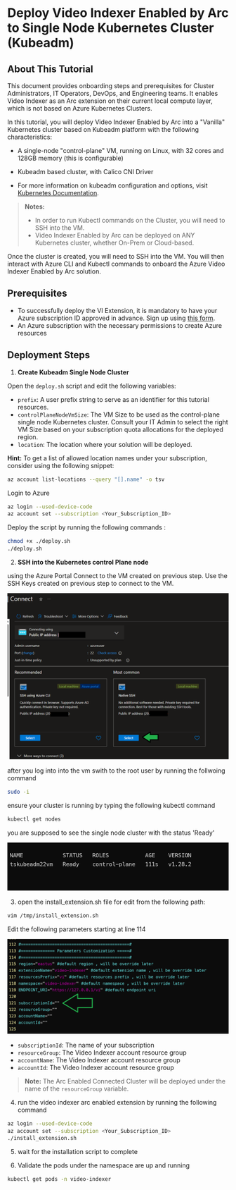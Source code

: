 # Deploy Video Indexer Enabled by Arc to Single Node Kubernetes Cluster (Kubeadm)

## About This Tutorial

This document provides onboarding steps and prerequisites for Cluster Administrators, IT Operators, DevOps, and Engineering teams. It enables Video Indexer as an Arc extension on their current local compute layer, which is not based on Azure Kubernetes Clusters.

In this tutorial, you will deploy Video Indexer Enabled by Arc into a "Vanilla" Kubernetes cluster based on Kubeadm platform with the following characteristics:

- A single-node "control-plane" VM, running on Linux, with 32 cores and 128GB memory (this is configurable)
- Kubeadm based cluster, with Calico CNI Driver 

- For more information on kubeadm configuration and options, visit [Kubernetes Documentation](https://kubernetes.io/docs/setup/production-environment/tools/kubeadm/).

> **Notes:**
> - In order to run Kubectl commands on the Cluster, you will need to SSH into the VM.
> - Video Indexer Enabled by Arc can be deployed on ANY Kubernetes cluster, whether On-Prem or Cloud-based.

Once the cluster is created, you will need to SSH into the VM. You will then interact with Azure CLI and Kubectl commands to onboard the Azure Video Indexer Enabled by Arc solution.

## Prerequisites
- To successfully deploy the VI Extension, it is mandatory to have your Azure subscription ID approved in advance. Sign up using [this form](https://aka.ms/vi-register).
- An Azure subscription with the necessary permissions to create Azure resources

## Deployment Steps 

1. **Create Kubeadm Single Node Cluster**

Open the `deploy.sh` script and edit the following variables:

- `prefix`: A user prefix string to serve as an identifier for this tutorial resources.
- `controlPlaneNodeVmSize`: The VM Size to be used as the control-plane single node Kubernetes cluster. Consult your IT Admin to select the right VM Size based on your subscription quota allocations for the deployed region.
- `location`: The location where your solution will be deployed.

**Hint:** To get a list of allowed location names under your subscription, consider using the following snippet:

```bash
az account list-locations --query "[].name" -o tsv
```

Login to Azure

```bash
az login --used-device-code
az account set --subscription <Your_Subscription_ID>
```

Deploy the script by running the following commands : 

```bash
chmod +x ./deploy.sh
./deploy.sh
```

2. **SSH into the Kubernetes control Plane node**

using the Azure Portal Connect to the VM created on previous step.
Use the SSH Keys created on previous step to connect to the VM.

![vn-conect](./connect1.png)


after you log into into the vm swith to the root user by running the follwoing command

```bash
sudo -i
```

ensure your cluster is running by typing the following kubectl command

```bash
kubectl get nodes
```

you are supposed to see the single node cluster with the status 'Ready' 

![Nodes](./ready.png)

3. open the install_extension.sh file for edit from the following path:

```bash
vim /tmp/install_extension.sh
```

Edit the following parameters starting at line 114

![editScript](edit_script.png)

- `subscriptionId`: The name of your subscription
- `resourceGroup`: The Video Indexer account resource group
- `accountName`: The Video Indexer account resource group
- `accountId`: The Video Indexer account resource group

> **Note:** The Arc Enabled Connected Cluster will be deployed under the name of the `resourceGroup` variable.

4. run the video indexer arc enabled extension by running the following command

```bash
az login --used-device-code
az account set --subscription <Your_Subscription_ID>
./install_extension.sh
```

5. wait for the installation script to complete

6. Validate the pods under the namespace are up and running 

```bash
kubectl get pods -n video-indexer
```

